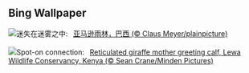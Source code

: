 ## Bing Wallpaper
![](https://www.bing.com/th?id=OHR.BrazilRainforest_ZH-CN6432366530_UHD.jpg&w=1000)迷失在迷雾之中:&nbsp;&ensp;[亚马逊雨林，巴西 (© Claus Meyer/plainpicture)](https://www.bing.com/th?id=OHR.BrazilRainforest_ZH-CN6432366530_UHD.jpg)
<br><br/>
![](https://www.bing.com/th?id=OHR.LewaGiraffe_EN-US0571205457_UHD.jpg&w=1000)Spot-on connection:&nbsp;&ensp;[Reticulated giraffe mother greeting calf, Lewa Wildlife Conservancy, Kenya (© Sean Crane/Minden Pictures)](https://www.bing.com/th?id=OHR.LewaGiraffe_EN-US0571205457_UHD.jpg)
<br><br/>
